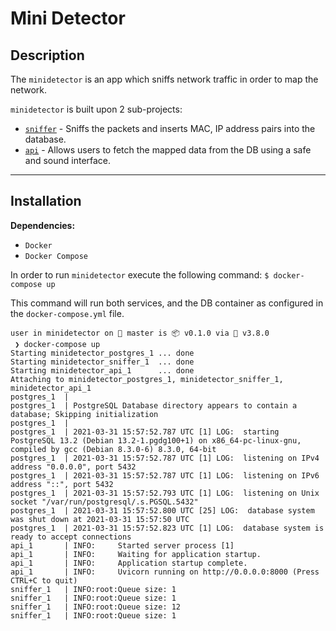 # Mini Detector

## Description

The `minidetector` is an app which sniffs network traffic in order to map the network.

`minidetector` is built upon 2 sub-projects:

- [`sniffer`](./minidetector) - Sniffs the packets and inserts MAC, IP address pairs into the database.
- [`api`](./api/) - Allows users to fetch the mapped data from the DB using a safe and sound interface.

--------

## Installation

**Dependencies:**

- `Docker`
- `Docker Compose`

In order to run `minidetector` execute the following command:
`$ docker-compose up`

This command will run both services, and the DB container as configured in the `docker-compose.yml` file.

```
user in minidetector on  master is 📦 v0.1.0 via 🐍 v3.8.0
 ❯ docker-compose up
Starting minidetector_postgres_1 ... done
Starting minidetector_sniffer_1  ... done
Starting minidetector_api_1      ... done
Attaching to minidetector_postgres_1, minidetector_sniffer_1, minidetector_api_1
postgres_1  | 
postgres_1  | PostgreSQL Database directory appears to contain a database; Skipping initialization
postgres_1  | 
postgres_1  | 2021-03-31 15:57:52.787 UTC [1] LOG:  starting PostgreSQL 13.2 (Debian 13.2-1.pgdg100+1) on x86_64-pc-linux-gnu, compiled by gcc (Debian 8.3.0-6) 8.3.0, 64-bit
postgres_1  | 2021-03-31 15:57:52.787 UTC [1] LOG:  listening on IPv4 address "0.0.0.0", port 5432
postgres_1  | 2021-03-31 15:57:52.787 UTC [1] LOG:  listening on IPv6 address "::", port 5432
postgres_1  | 2021-03-31 15:57:52.793 UTC [1] LOG:  listening on Unix socket "/var/run/postgresql/.s.PGSQL.5432"
postgres_1  | 2021-03-31 15:57:52.800 UTC [25] LOG:  database system was shut down at 2021-03-31 15:57:50 UTC
postgres_1  | 2021-03-31 15:57:52.823 UTC [1] LOG:  database system is ready to accept connections
api_1       | INFO:     Started server process [1]
api_1       | INFO:     Waiting for application startup.
api_1       | INFO:     Application startup complete.
api_1       | INFO:     Uvicorn running on http://0.0.0.0:8000 (Press CTRL+C to quit)
sniffer_1   | INFO:root:Queue size: 1
sniffer_1   | INFO:root:Queue size: 1
sniffer_1   | INFO:root:Queue size: 12
sniffer_1   | INFO:root:Queue size: 1

```